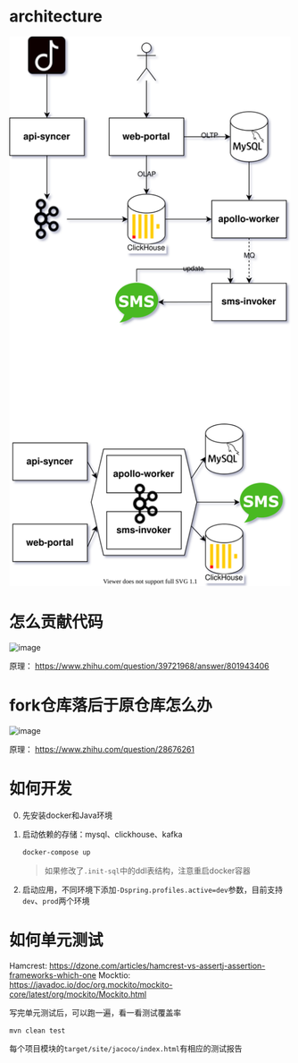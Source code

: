 # architecture

![architecture](./.doc/apollo.svg)

# 怎么贡献代码

![image](https://user-images.githubusercontent.com/19494806/125757641-542fd26b-c18e-4985-a810-af9c0f12054b.png)

原理： https://www.zhihu.com/question/39721968/answer/801943406

# fork仓库落后于原仓库怎么办

![image](https://user-images.githubusercontent.com/19494806/125757733-38d3a414-48e4-4c97-9f7d-156702d79e71.png)

原理： https://www.zhihu.com/question/28676261

# 如何开发

0. 先安装docker和Java环境

1. 启动依赖的存储：mysql、clickhouse、kafka
    ```sh
    docker-compose up
    ```
   > 如果修改了`.init-sql`中的ddl表结构，注意重启docker容器
2. 启动应用，不同环境下添加`-Dspring.profiles.active=dev`参数，目前支持`dev`、`prod`两个环境

# 如何单元测试

Hamcrest: https://dzone.com/articles/hamcrest-vs-assertj-assertion-frameworks-which-one
Mocktio: https://javadoc.io/doc/org.mockito/mockito-core/latest/org/mockito/Mockito.html

写完单元测试后，可以跑一遍，看一看测试覆盖率
```sh
mvn clean test
```
每个项目模块的`target/site/jacoco/index.html`有相应的测试报告